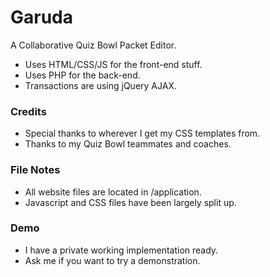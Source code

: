 Garuda
=============
A Collaborative Quiz Bowl Packet Editor.

- Uses HTML/CSS/JS for the front-end stuff.
- Uses PHP for the back-end.
- Transactions are using jQuery AJAX.

### Credits
- Special thanks to wherever I get my CSS templates from.
- Thanks to my Quiz Bowl teammates and coaches.

### File Notes
- All website files are located in /application.
- Javascript and CSS files have been largely split up.

### Demo

- I have a private working implementation ready.
- Ask me if you want to try a demonstration.
